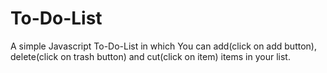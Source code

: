 # To-Do-List

A simple Javascript To-Do-List in which
You can add(click on add button), delete(click on trash button) and cut(click on item) items in your list.
